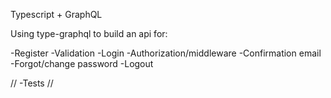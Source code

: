 Typescript + GraphQL

Using type-graphql to build an api for: 

-Register
-Validation
-Login
-Authorization/middleware
-Confirmation email
-Forgot/change password
-Logout

//
-Tests
//
